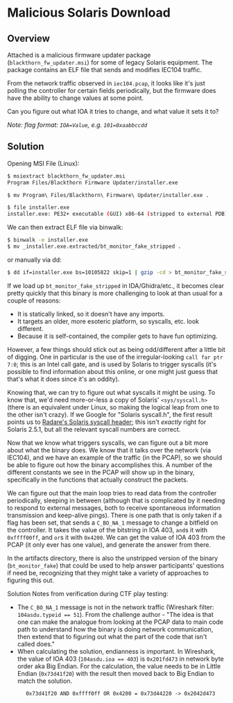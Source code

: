 # Malicious Solaris Download

## Overview

Attached is a malicious firmware updater package (`blackthorn_fw_updater.msi`) for some of legacy Solaris equipment. The package contains an ELF file that sends and modifies IEC104 traffic.

From the network traffic observed in `iec104.pcap`, it looks like it's just polling the controller for certain fields periodically, but the firmware does have the ability to change values at some point.

Can you figure out what IOA it tries to change, and what value it sets it to?

*Note: flag format: `IOA=Value`, e.g. `101=0xaabbccdd`*

## Solution

Opening MSI File (Linux):

```bash
$ msiextract blackthorn_fw_updater.msi 
Program Files/Blackthorn Firmware Updater/installer.exe

$ mv Program\ Files/Blackthorn\ Firmware\ Updater/installer.exe .

$ file installer.exe 
installer.exe: PE32+ executable (GUI) x86-64 (stripped to external PDB), for MS Windows 
```

We can then extract ELF file via binwalk:

```bash
$ binwalk -e installer.exe
$ mv _installer.exe.extracted/bt_monitor_fake_stripped .
```

or manually via dd:

```bash
$ dd if=installer.exe bs=10105822 skip=1 | gzip -cd > bt_monitor_fake_stripped
```

If we load up `bt_monitor_fake_stripped` in IDA/Ghidra/etc., it becomes clear pretty quickly that this binary is more challenging to look at than usual for a couple of reasons:

* It is statically linked, so it doesn't have any imports.
* It targets an older, more esoteric platform, so syscalls, etc. look different.
* Because it is self-contained, the compiler gets to have fun optimizing.

However, a few things should stick out as being odd/different after a little bit of digging. One in particular is the use of the irregular-looking `call far ptr 7:0`; this is an Intel call gate, and is used by Solaris to trigger syscalls (it's possible to find information about this online, or one might just guess that that's what it does since it's an oddity).

Knowing that, we can try to figure out what syscalls it might be using. To know that, we'd need more-or-less a copy of Solaris' `<sys/syscall.h>` (there is an equivalent under Linux, so making the logical leap from one to the other isn't crazy). If we Google for "Solaris syscall.h", the first result points us to [Radare's Solaris syscall header][syscall.h]; this isn't *exactly* right for Solaris 2.5.1, but all the relevant syscall numbers are correct.

Now that we know what triggers syscalls, we can figure out a bit more about what the binary does. We know that it talks over the network (via IEC104), and we have an example of the traffic (in the PCAP), so we should be able to figure out how the binary accomplishes this. A number of the different constants we see in the PCAP will show up in the binary, specifically in the functions that actually construct the packets.

We can figure out that the main loop tries to read data from the controller periodically, sleeping in between (although that is complicated by it needing to respond to external messages, both to receive spontaneous information transmission and keep-alive pings). There is one path that is only taken if a flag has been set, that sends a `C_BO_NA_1` message to change a bitfield on the controller. It takes the value of the bitstring in IOA 403, `and`s it with `0xffff00ff`, and `or`s it with `0x4200`. We can get the value of IOA 403 from the PCAP (it only ever has one value), and generate the answer from there.

In the artifacts directory, there is also the unstripped version of the binary (`bt_monitor_fake`) that could be used to help answer participants' questions if need be, recognizing that they might take a variety of approaches to figuring this out.

Solution Notes from verification during CTF play testing:
* The `C_BO_NA_1` message is not in the network traffic (Wireshark filter: `104asdu.typeid == 51`).  From the challenge author - "The idea is that one can make the analogue from looking at the PCAP data to main code path to understand how the binary is doing network communication, then extend that to figuring out what the part of the code that isn't called does."
* When calculating the solution, endianness is important.  In Wireshark, the value of IOA 403 (`104asdu.ioa == 403`) is `0x201fd473` in network byte order aka Big Endian.  For the calculation, the value needs to be in Little Endian (`0x73d41f20`) with the result then moved back to Big Endian to match the solution.

```
      0x73d41f20 AND 0xffff0ff OR 0x4200 = 0x73d44220 -> 0x2042d473
```

[syscall.h]: https://github.com/radare/radare/blob/master/doc/xtra/solaris-sys-syscall.h